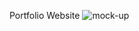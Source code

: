 Portfolio Website
![mock-up](https://cdn.discordapp.com/attachments/639272953011372035/954126597240262686/iMac_-_2.png)
